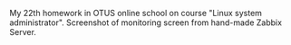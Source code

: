 My 22th homework in OTUS online school on course "Linux system administrator".
Screenshot of monitoring screen from hand-made Zabbix Server.
